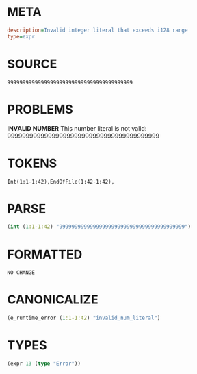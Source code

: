 # META
~~~ini
description=Invalid integer literal that exceeds i128 range
type=expr
~~~
# SOURCE
~~~roc
99999999999999999999999999999999999999999
~~~
# PROBLEMS
**INVALID NUMBER**
This number literal is not valid: 99999999999999999999999999999999999999999

# TOKENS
~~~zig
Int(1:1-1:42),EndOfFile(1:42-1:42),
~~~
# PARSE
~~~clojure
(int (1:1-1:42) "99999999999999999999999999999999999999999")
~~~
# FORMATTED
~~~roc
NO CHANGE
~~~
# CANONICALIZE
~~~clojure
(e_runtime_error (1:1-1:42) "invalid_num_literal")
~~~
# TYPES
~~~clojure
(expr 13 (type "Error"))
~~~